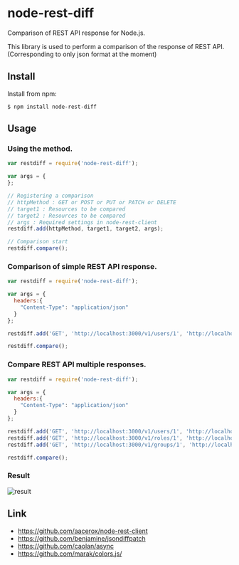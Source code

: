 node-rest-diff
===============

Comparison of REST API response for Node.js.  
  
This library is used to perform a comparison of the response of REST API.  
(Corresponding to only json format at the moment)

Install
---------

Install from npm:

    $ npm install node-rest-diff


Usage
------

### Using the method.

```javascript
var restdiff = require('node-rest-diff');

var args = {
};

// Registering a comparison
// httpMethod : GET or POST or PUT or PATCH or DELETE
// target1 : Resources to be compared
// target2 : Resources to be compared
// args : Required settings in node-rest-client
restdiff.add(httpMethod, target1, target2, args);

// Comparison start
restdiff.compare();
```

### Comparison of simple REST API response.

```javascript
var restdiff = require('node-rest-diff');

var args = {
  headers:{
    "Content-Type": "application/json"
  }
};

restdiff.add('GET', 'http://localhost:3000/v1/users/1', 'http://localhost:3000/v2/users/1', args);

restdiff.compare();
```

### Compare REST API multiple responses.

```javascript
var restdiff = require('node-rest-diff');

var args = {
  headers:{
    "Content-Type": "application/json"
  }
};

restdiff.add('GET', 'http://localhost:3000/v1/users/1', 'http://localhost:3000/v2/users/1', args);
restdiff.add('GET', 'http://localhost:3000/v1/roles/1', 'http://localhost:3000/v2/roles/1', args);
restdiff.add('GET', 'http://localhost:3000/v1/groups/1', 'http://localhost:3000/v2/groups/1', args);

restdiff.compare();
```

### Result

![result](https://pbs.twimg.com/media/BuX3xH1CUAECOg4.jpg:large)

Link
------

* https://github.com/aacerox/node-rest-client
* https://github.com/benjamine/jsondiffpatch
* https://github.com/caolan/async
* https://github.com/marak/colors.js/

